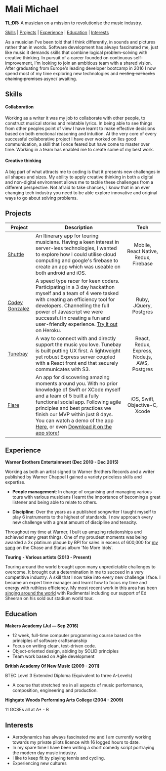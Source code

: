# Mali Michael

**TL;DR:** A musician on a mission to revolutionise the music industry.

[Skills](#skills) | [Projects](#projects) | [Experience](#experience) | [Education](#education) | [Interests](#interests)

As a musician I've been told that I think differently, in sounds and pictures rather than in words. Software development has always fascinated me, just like music it demands skills that combine logical problem-solving with creative thinking. In pursuit of a career founded on continuous self-improvement, I'm looking to join an ambitious team with a shared vision. After graduating from Europe's leading developer bootcamp in 2016 I now spend most of my time exploring new technologies and ~~nesting callbacks~~ ~~chaining promises~~ async/ awaiting.

## Skills

#### Collaboration

Working as a writer it was my job to collaborate with other people, to construct musical stories and relatable lyrics. In being able to see things from other peoples point of view I have learnt to make effective decisions based on both emotional reasoning and intuition. At the very core of every successful collaborative project I have ever worked on lies good communication, a skill that I once feared but have come to master over time. Working in a team has enabled me to create some of my best work.

#### Creative thinking

A big part of what attracts me to coding is that it presents new challenges in all shapes and sizes. My ability to apply creative thinking in both a digital and non-digital environment allows me to tackle these challenges from a different perspective. Not afraid to take chances, I know that in an ever changing tech industry you need to be able explore innovative and original ways to go about solving problems.

## Projects

| Project                                                         | Description                                                                                                                                                                                                                                                                                                                                                                                                                                                               |                     Tech                      |
| --------------------------------------------------------------- | ------------------------------------------------------------------------------------------------------------------------------------------------------------------------------------------------------------------------------------------------------------------------------------------------------------------------------------------------------------------------------------------------------------------------------------------------------------------------- | :-------------------------------------------: |
| [Shuttle](https://github.com/malimichael/Shuttle)               | An Itinerary app for touring musicians. Having a keen interest in server-less technologies, I wanted to explore how I could utilise cloud computing and google's firebase to create an app which was useable on both android and iOS.                                                                                                                                                                                                                                     |     Mobile, React Native, Redux, Firebase     |
| [Codey Gonzalez](https://github.com/malimichael/codey-gonzalez) | A speed type racer for keen coders. Participating in a 3 day hackathon myself and a team of 4 were tasked with creating an efficiency tool for developers. Channelling the full power of Javascript we were successful in creating a fun and user-friendly experience. [Try it out](https://codey-gonzalez.herokuapp.com/) on Heroku.                                                                                                                                     |            Ruby, JQuery, Postgres             |
| [Tunebay](https://github.com/tunebay)                           | A way to connect with and directly support the music you love. Tunebay is built putting UX first. A lightweight yet robust Express server coupled with a React front end that securely communicates with S3.                                                                                                                                                                                                                                                              | React, Redux, Express, Node.js, AWS, Postgres |
| [Flare](https://github.com/appflare/flare)                      | An app for discovering amazing moments around you. With no prior knowledge of Swift or XCode myself and a team of 5 built a fully functional social app. Following agile principles and best practices we finish our MVP within just 8 days. You can watch a demo of the app [Here](https://www.youtube.com/watch?v=1hvx8iv2YgY), or even [Download it on the app store!](https://itunes.apple.com/us/app/flare-share-and-discover-spontaneous-moments/id1166173727?mt=8) |        iOS, Swift, Objective-C, Xcode         |

## Experience

**Warner Brothers Entertainment (Dec 2010 - Dec 2015)**

Working as both an artist signed to Warner Brothers Records and a writer published by Warner Chappel I gained a variety priceless skills and expertise.

* **People management**: In charge of organising and managing various tours with various musicians I learnt the importance of becoming a great listener and being able to relate to others.

* **Discipline**: Over the years as a published songwriter I taught myself to play 6 instruments to the highest of standards. I now approach every new challenge with a great amount of discipline and tenacity.

Throughout my time at Warner, I built up amazing relationships and achieved many great things. One of my proudest moments was being awarded a 2x platinum plaque by BPI for sales in excess of 600,000 for [my song](https://www.youtube.com/watch?v=aBFEBeOTGXc) on the Chase and Status album 'No More Idols'.

**Touring - Various artists (2013 - Present)**

Touring around the world brought upon many unpredictable challenges to overcome. It brought out a determination in me to succeed in a very competitive industry. A skill that I now take into every new challenge I face. I became an expert time manager and learnt how to focus my time and energy with ruthless efficiency. My most recent work in this area has been [singing around the world](https://www.youtube.com/watch?v=61l3m2PgX8w#t=1m) with Rudimental including our support of Ed Sheeran on his sold out stadium world tour.

## Education

**Makers Academy (Jul — Sep 2016)**

* 12 week, full-time computer programming course based on the principles of software craftsmanship
* Focus on writing clean, test-driven code.
* Object-oriented design, abiding by SOLID principles
* Team work based on Agile development

**British Academy Of New Music (2009 - 2011)**

BTEC Level 3 Extended Diploma (Equivalent to three A-Levels)

* A course that stretched me in all aspects of music performance, composition, engineering and production.

**Highgate Woods Performing Arts College (2004 - 2009)**

11 GCSEs all at A\* - B

## Interests

* Aerodynamics has always fascinated me and I am currently working towards my private pilots licence with 16 logged hours to date.
* In my spare time I have been writing a short comedy script portraying the modern day music industry.
* I like to keep fit by playing tennis and cycling.
* Experiencing new cultures
